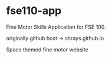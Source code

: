 # fse110-app
Fine Motor Skills Application for FSE 100.

originally github host -> shrays.github.io

Space themed fine motor website
